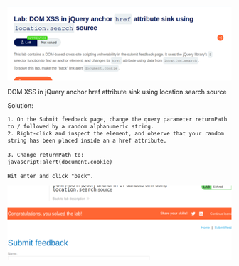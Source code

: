 ![Lab title](image.png) 

DOM XSS in jQuery anchor href attribute sink using location.search source

Solution: 

    1. On the Submit feedback page, change the query parameter returnPath to / followed by a random alphanumeric string.
    2. Right-click and inspect the element, and observe that your random string has been placed inside an a href attribute.

    3. Change returnPath to:
    javascript:alert(document.cookie)

    Hit enter and click "back".

![Solved](image-1.png)